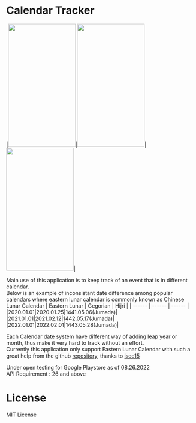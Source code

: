 # Calendar Tracker

|<img src="https://user-images.githubusercontent.com/31434297/186844357-efefb55c-83d2-4817-b24c-3c2985c0eeef.png" width="180" height="327"/>|<img src="https://user-images.githubusercontent.com/31434297/186844358-6bf0a157-baba-4c48-a5c2-fa192a2d2499.png" width="180" height="327"/>|<img src="https://user-images.githubusercontent.com/31434297/186844359-34150cad-68f7-4983-a589-6519acfffa79.png" width="180" height="327"/>|

Main use of this application is to keep track of an event that is in different calendar.<br />
Below is an example of inconsistant date difference among popular calendars where eastern lunar calendar is commonly known as Chinese Lunar Calendar
| Eastern Lunar | Gegorian | Hijri |
| ------ | ------ | ------ |
|2020.01.01|2020.01.25|1441.05.06(Jumada)|
|2021.01.01|2021.02.12|1442.05.17(Jumada)|
|2022.01.01|2022.02.01|1443.05.28(Jumada)|

Each Calendar date system have different way of adding leap year or month, thus make it very hard to track without an effort.<br />
Currently this application only support Eastern Lunar Calendar with such a great help from the github [repository](https://github.com/isee15/Lunar-Solar-Calendar-Converter), thanks to [isee15](https://github.com/isee15)

Under open testing for Google Playstore as of 08.26.2022 <br/>
API Requirement : 26 and above

# License
MIT License
